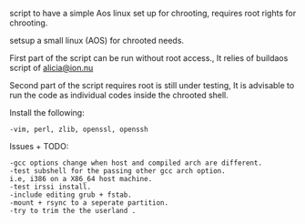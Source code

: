 script to have a simple Aos linux set up for chrooting,
requires root rights for chrooting. 

setsup a small linux (AOS) for chrooted needs.


First part of the script can be run without root access.,
It relies of buildaos script of alicia@ion.nu


Second part of the script requires root is still under  testing,
It is advisable to run the code as individual codes inside
the chrooted shell.

Install the following:

	-vim, perl, zlib, openssl, openssh

Issues + TODO:

	-gcc options change when host and compiled arch are different.
	-test subshell for the passing other gcc arch option. 
	i.e, i386 on a X86_64 host machine. 
	-test irssi install.
	-include editing grub + fstab.
	-mount + rsync to a seperate partition.
	-try to trim the the userland .
